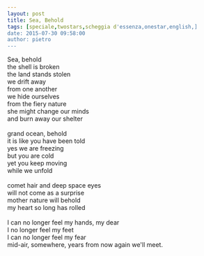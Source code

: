 ```yaml
---
layout: post
title: Sea, Behold
tags: [speciale,twostars,scheggia d'essenza,onestar,english,]
date: 2015-07-30 09:58:00
author: pietro
---
```

Sea, behold<br/>the shell is broken<br/>the land stands stolen<br/>we drift away<br/>from one another<br/>we hide ourselves<br/>from the fiery nature<br/>she might change our minds<br/>and burn away our shelter<br/><br/>grand ocean, behold<br/>it is like you have been told<br/>yes we are freezing<br/>but you are cold<br/>yet you keep moving<br/>while we unfold<br/><br/>comet hair and deep space eyes<br/>will not come as a surprise<br/>mother nature will behold<br/>my heart so long has rolled<br/><br/>I can no longer feel my hands, my dear<br/>I no longer feel my feet<br/>I can no longer feel my fear <br/>mid-air, somewhere, years from now again we'll meet.<br/><br/>
